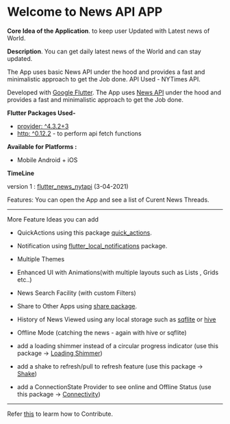 # Welcome to News API APP

**Core Idea of the Application**.
to keep user Updated with Latest news of World.


**Description**.
You can get daily latest news of the World and can stay updated.

The App uses basic News API under the hood and provides a fast and minimalistic approach to get the Job done.
API Used - NYTimes API.

Developed with [Google Flutter](https://github.com/flutter/flutter).
The App uses [News API](https://developer.nytimes.com/apis) under the hood and provides a fast and minimalistic approach to get the Job done.


**Flutter Packages Used-**
-  [provider: ^4.3.2+3](https://pub.dev/packages/provider)
-  [http: ^0.12.2](https://pub.dev/packages/http) - to perform api fetch functions
  
  
**Available for Platforms :**
- Mobile Android + iOS

**TimeLine**

version 1 : [flutter_news_nytapi](https://github.com/ashitechdev/Flutter-Mini-Apps/tree/master/3%20News%20API%20App/flutter_news_nytapi)
(3-04-2021)

Features:
You can open the App and see a list of Curent News Threads.

-------

More Feature Ideas you can add 

- QuickActions using this package [quick_actions](https://pub.dev/packages/quick_actions).

- Notification using [flutter_local_notifications](https://pub.dev/packages/flutter_local_notifications) package.

- Multiple Themes 

- Enhanced UI with Animations(with multiple layouts such as Lists , Grids etc..)

- News Search Facility (with custom Filters)

- Share to Other Apps using [share package](https://pub.dev/packages/share).

- History of News Viewed using any local storage such as [sqflite](https://pub.dev/packages/sqflite) or [hive](https://pub.dev/packages?q=hive)

- Offline Mode (catching the news - again with hive or sqflite)

- add a loading shimmer instead of a circular progress indicator
   (use this package -> [Loading Shimmer](https://pub.dev/packages/shimmer))

- add a shake to refresh/pull to refresh feature
   (use this package -> [Shake](https://pub.dev/packages/shake))

- add a ConnectionState Provider to see online and Offline Status
   (use this package -> [Connectivity](https://pub.dev/packages/connectivity))
   
---------
   
Refer [this](https://github.com/ashitechdev/Flutter-Mini-Apps) to learm how to Contribute.

